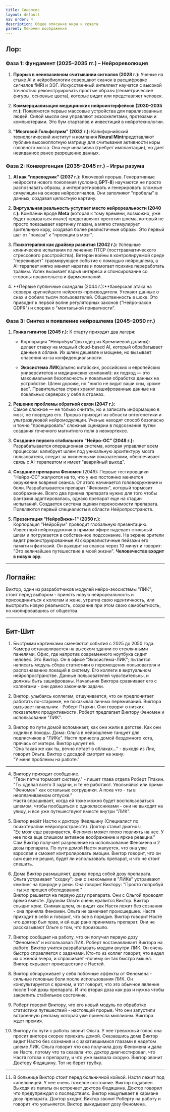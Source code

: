 ```yaml
---
title: Синопсис
layout: default
nav order: 4
description: Общее описание мира и сюжета
parent: Феномен воображения
---
```


## Лор: 
### **Фаза 1: Фундамент (2025–2035 гг.) – Нейрореволюция**

1. **Прорыв в неинвазивном считывании сигналов (2028 г.):** Ученые на стыке AI и нейробиологии совершают скачок в расшифровке сигналов fMRI и ЭЭГ. Искусственный интеллект научатся с высокой точностью реконструировать простые образы (геометрические фигуры, основные цвета), которые видит или представляет человек.

2. **Коммерциализация медицинских нейроинтерфейсов (2030–2035 гг.):** Появляются первые массовые устройства для парализованных людей. Силой мысли они управляют экзоскелетами, протезами и компьютерами. Это бум стартапов и инвестиций в нейротехнологии.

3. **"Мозговой Гольфстрим" (2032 г.):** Калифорнийский технологический институт и компания **Neural Mint**представляют публике высокоплотную матрицу для считывания активности коры головного мозга. Она еще инвазивна (требует имплантации), но дает невиданное ранее разрешение данных.


### **Фаза 2: Конвергенция (2035–2045 гг.) – Игры разума**

1. **AI как "переводчик" (2037 г.):** Ключевой прорыв. Генеративные нейросети нового поколения (условно,**GPT-8**) научаются не просто распознавать образы, а интерпретировать и генерировать сложные симуляции на основе нейросигналов. Они заполняют "пробелы" в данных, создавая целостную картину.

2. **Виртуальная реальность уступает место нейрореальности (2040 г.):** Компании вроде **Meta** (которая к тому времени, возможно, уже будет называться иначе) представляют прототип шлема, который не просто показывает картинку глазам, а мягко стимулирует зрительную кору, создавая более реалистичные образы. Это первый шаг от "показа" к "проекции в мозг".

3. **Психотерапия как драйвер развития (2042 г.):** Успешные клинические испытания по лечению ПТСР (посттравматического стрессового расстройства). Ветеран войны в контролируемой среде "переживает" травмирующее событие с помощью нейрошлема, а AI-терапевт мягко меняет наратив и помогает психике переработать травмы. Успех вызывает взрыв интереса и спонсирование со стороны правительств и фармкомпаний.

4. **Первые публичные скандалы (2044 г.):**Хакерская атака на сервера крупнейшего нейротех-производителя. Утекают данные о снах и фобиях тысяч пользователей. Общественность в шоке. Это приводит к первой волне регуляторных законов ("Нейро-закон GDPR") и спорам о "ментальной приватности".


### **Фаза 3: Синтез и появление нейрошлема (2045–2050 гг.)**

1. **Гонка гигантов (2045 г.):**
	К старту приходят два лагеря:  
	- Корпорация "НейроБум"(выходец из Кремниевой долины): делает ставку на мощный cloud-based AI, который обрабатывает данные в облаке. Их шлем дешевле и мощнее, но вызывает опасения из-за конфиденциальности.  
	
	- **Экосистема ЛИК**(альянс китайских, российских и европейских университетов и медицинских компаний): их подход — это максимальная безопасность и локальная обработка данных на устройстве. Шлем дороже, но "никто не видит ваши сны, кроме вас". Правительства стран хранят зашифрованные данные на локальных серверах у себя в странах.  

2. **Решение проблемы обратной связи (2047 г.):**  
Самое сложное — не только считать, но и записать информацию в мозг, не повредив его. Прорыв приходит из области оптогенетики и ультразвуковой нейромодуляции. Ученые находят способ безопасно и точно "проецировать" сложные сценарии в подсознание путем создания точечного магнитного поля в неокортексе.  

3. **Создание первого стабильного "Нейро-ОС" (2048 г.):**  
Разрабатывается операционная система, которая управляет всем процессом: калибрует шлем под уникальную архитектуру мозга пользователя, следит за жизненными показателями, обеспечивает связь с AI-терапевтом и имеет "аварийный выход".   

4. **Создание препарата Феномен** (2049): 
Первые тестировщики "Нейро-ОС" жалуются на то, что у них постоянно меняется окружение вовремя сеанса. От этого начинается головокружение и боли. Разрабатывается препарат "Феномен", который тормозит воображение. Всего два приема препарата нужно для того чтобы фантазия адаптировалась, однако препарат еще на стадии испытаний. Создается система оценки переносимости препарата. Появляются первый специалисты в области Нейропространств.  

5. **Презентация "НейроВижн-1" (2050 г.):**  
Корпорация "НейроБум" проводит глобальную презентацию. Известный нейрохудожник в прямом эфире надевает стильный шлем и погружается в собственное подсознание. На экране зрители видят реконструированные AI сюрреалистичные пейзажи его памяти и фантазий. Он выходит из сеанса через 10 минут и говорит: "Это величайшее путешествие в моей жизни". **Человечество входит в новую эру.**  
  
---  
  
## Логлайн:  

Виктор, один из разработчиков модулей нейро-экосистемы "ЛИК", стоит перед выбором - принять новую нейрореальность и присоединиться к колегам и жене, утратив свою идентичность, или выстроить новую реальность, сохранив при этом свою самобытность, но изолировавшись от общества.  

---  

## Бит-Шит  
  
1) Быстрыми картинками сменяются события с 2025 до 2050 года. Камера останавливается на высоком здании со стеклянными панелями.  Офис, где напротив современного ноутбука сидит человек. Это Виктор. Он в офисе "Экосистема-ЛИК"; пытается написать  модуль сбора статистики о перемещения пользователя и распознаванию локаций в систему. Его коллеги в виртуальном нейропространстве. Данные пользователей чувствительны, и должны быть  зашифрованы. Начальник Виктора сравнивает его с коллегами - они давно закончили задачи.

2) Виктор, улыбаясь коллегам, отшучивается, что он предпочитает работать по-старинке, не показывая личных переживаний. Виктора вызывает начальник - Роберт Птахин. Они говорят о низких показателях продуктивности. Роберт предлагает Виктору Феномен и использование "ЛИК".

3)  Виктор по пути домой вспоминает, как они жили в детстве. Как они ходили в походы. Дома: Ольга в нейрошлеме танцует для подписчиков в "ЛИКе". Настя принесла домой бездомного  кота, прячась от матери. Виктор целует её.  
	"Она такая же как ты, вечно летает в облаках..." -  выходя из Лик, говорит Ольга.
Виктор с досадой смотрит на жену:  
	"У меня проблемы на работе."  

---  
4) Виктору приходит сообщение.  
	"Твои патчи тормозят систему." -  пишет глава отдела Роберт Птахин. "Ты сделал всего 3 задачи, и те не работают. Увольняйся или прими "Феномен" как остальные сотрудники. А пока что - ты в неоплачиваемом отпуске."  
Настя спрашивает, когда ей тоже можно будет воспользоваться шлемом, чтобы пообщаться с одноклассниками - они не выходят на улицу, и все уже путешествуют вместе внутри "ЛИК".  

5) Виктор везёт Настю к доктору Федяшину (Специалист по психотерапии нейропространств). Доктор ставит диагноз:  
	"Ее мозг еще развивается, Феномен может плохо повлиять на нее. У нее пока еще слишком активное воображение и яркие реакции."  
Сам Виктор получает разрешение на использование Феномена и 2 дозы препарата. По пути домой Настя жалуется, что она уже взрослая и сможет контролировать эмоции. Виктор говорит, что он сам еще не решил, будет ли использовать препарат, и что не стоит спешить.  
  
6) Дома Виктор размышляет, держа перед собой дозу препарата.  Ольга устраивает "сходку": они с знакомыми в "ЛИКе" устраивают кемпинг на природе у реки. Она говорит Виктору: 
	"Просто попробуй - ты же прошел обследование."  
Виктор решается на первую дозу препарата. Они с Ольгой проводят время вместе. Друзьям Ольги очень нравится Виктор. Виктор слышит крик. Снимая шлем, он видит как Настя лежит без сознания - она приняла Феномен. Ольга не замечает происшедшее. Настя приходит в себя и говорит, что все в порядке. Виктор говорит Насте что доктор был прав, и ей еще рано принимать препарат. Они не рассказывают Ольге о том, что произошло.

7) Виктор сообщает на работу, что он получил первую дозу "Феномена" и использовал ЛИК. Роберт востанавливает Виктора на работе. Виктор учится разрабатывать модули внутри ЛИК. Он очень быстро справляется с задачами. Кто-то из коллег говорит, что видел их с женой вчера, и спрашивает -почему он так быстро вышел. Виктор скрывает происшествие с Настей. 

8) Виктор обнаруживает у себя побочные эффекты от Феномена - сильные головные боли после использования ЛИК.  Он консультируется с врачом, и тот говорит, что это обычное явление после 1-ой дозы препарата. И что вторая доза как раз и нужна чтобы закрепить стабильное состояние. 

9)  Роберт говорит Виктору, что его новый модуль по обработке статистики путешествий - настоящий прорыв. Что они запустили встроенную рекламу которая уже принесла миллионы. Виктора ждет премия. 
  
10) Виктору по пути с работы звонит Ольга. У нее  тревожный голос она просит виктора скорее приехать домой. Оказавшись дома Виктор видит Настю без сознания и с закатившимися глазами в надетом шлеме ЛИК. Ольга говорит что она получила дозу Феномена и дала ее Насте, потому что та сказала что, доктор диагностировал, что Настя готова к препарату, и что уже вызвала скорую. Виктор звонит Доктору Федяшину. Тот не берет трубку.

---
11) В больнице Виктор стоит перед больничной койкой.  Настя лежит под капельницей. У нее очень тяжелое состояние. Виктор подавлен. Выходя из палаты он встречает доктора Федяшина. Доктор говорил что предупреждал о последствиях. Виктор нащупывает в кармане дозу препарата. Доктор уходит, Виктор звонит Роберту на работу и говорит что уольняется. Виктор выкидывает дозу Феномена. 